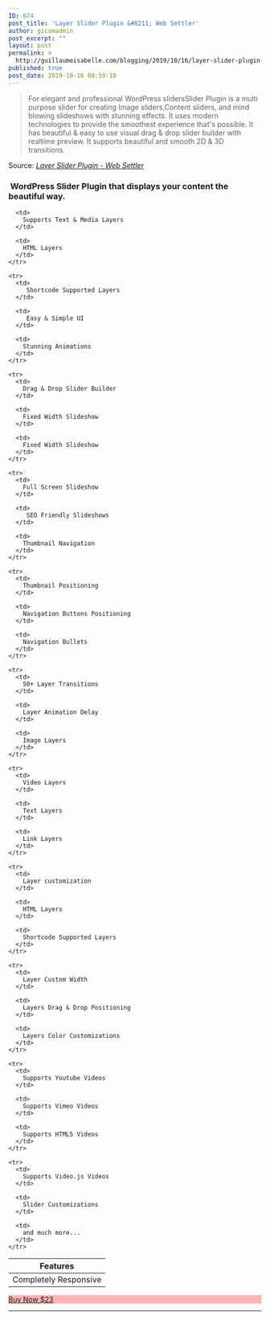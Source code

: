 ```yaml
---
ID: 674
post_title: 'Layer Slider Plugin &#8211; Web Settler'
author: gicomadmin
post_excerpt: ""
layout: post
permalink: >
  http://guillaumeisabelle.com/blogging/2019/10/16/layer-slider-plugin-web-settler/
published: true
post_date: 2019-10-16 08:59:10
---
```

> For elegant and professional WordPress slidersSlider Plugin is a multi purpose slider for creating Image sliders,Content sliders, and mind blowing slideshows with stunning effects. It uses modern technologies to provide the smoothest experience that's possible. It has beautiful & easy to use visual drag & drop slider builder with realtime preview. It supports beautiful and smooth 2D & 3D transitions.

Source: *[Layer Slider Plugin - Web Settler][1]*

<!-- wp:heading {"level":3} -->

###  WordPress Slider Plugin that displays your content the beautiful way.

<!-- /wp:heading -->

<!-- wp:table -->

<table class="wp-block-table">
  <thead>
    <tr>
      <th>
        Features
      </th>
    </tr>
  </thead>
  
  <tbody>
    <tr>
      <td>
        Completely Responsive
      </td>
      
      <td>
        Supports Text & Media Layers
      </td>
      
      <td>
        HTML Layers
      </td>
    </tr>
    
    <tr>
      <td>
         Shortcode Supported Layers
      </td>
      
      <td>
         Easy & Simple UI
      </td>
      
      <td>
        Stunning Animations
      </td>
    </tr>
    
    <tr>
      <td>
        Drag & Drop Slider Builder
      </td>
      
      <td>
        Fixed Width Slideshow
      </td>
      
      <td>
        Fixed Width Slideshow
      </td>
    </tr>
    
    <tr>
      <td>
        Full Screen Slideshow
      </td>
      
      <td>
         SEO Friendly Slideshows
      </td>
      
      <td>
        Thumbnail Navigation
      </td>
    </tr>
    
    <tr>
      <td>
        Thumbnail Positioning
      </td>
      
      <td>
        Navigation Buttons Positioning
      </td>
      
      <td>
        Navigation Bullets
      </td>
    </tr>
    
    <tr>
      <td>
        50+ Layer Transitions
      </td>
      
      <td>
        Layer Animation Delay
      </td>
      
      <td>
        Image Layers
      </td>
    </tr>
    
    <tr>
      <td>
        Video Layers
      </td>
      
      <td>
        Text Layers
      </td>
      
      <td>
        Link Layers
      </td>
    </tr>
    
    <tr>
      <td>
        Layer customization
      </td>
      
      <td>
        HTML Layers
      </td>
      
      <td>
        Shortcode Supported Layers
      </td>
    </tr>
    
    <tr>
      <td>
        Layer Custom Width
      </td>
      
      <td>
        Layers Drag & Drop Positioning
      </td>
      
      <td>
        Layers Color Customizations
      </td>
    </tr>
    
    <tr>
      <td>
        Supports Youtube Videos
      </td>
      
      <td>
        Supports Vimeo Videos
      </td>
      
      <td>
        Supports HTML5 Videos
      </td>
    </tr>
    
    <tr>
      <td>
        Supports Video.js Videos
      </td>
      
      <td>
        Slider Customizations
      </td>
      
      <td>
        and much more...
      </td>
    </tr>
  </tbody>
</table>

<!-- /wp:table -->

<!-- wp:paragraph {"customBackgroundColor":"#ffb5b6"} -->

<p style="background-color:#ffb5b6" class="has-background">
  <a href="http://web-settler.com/layer-slider-plugin/#">Buy Now $23</a>
</p>

<!-- /wp:paragraph -->

<!-- wp:separator -->

<hr class="wp-block-separator" />

<!-- /wp:separator -->

 [1]: http://web-settler.com/layer-slider-plugin/